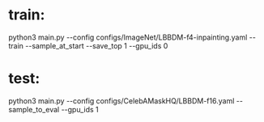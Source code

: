 # train:
python3 main.py --config configs/ImageNet/LBBDM-f4-inpainting.yaml --train --sample_at_start --save_top 1 --gpu_ids 0

# test:
python3 main.py --config configs/CelebAMaskHQ/LBBDM-f16.yaml --sample_to_eval --gpu_ids 1